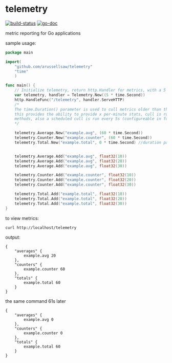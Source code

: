 # telemetry

[![build-status](https://travis-ci.org/arussellsaw/telemetry.svg?branch=master)](https://travis-ci.org/arussellsaw/telemetry)  [![go-doc](https://godoc.org/github.com/arussellsaw/telemetry?status.svg)](https://godoc.org/github.com/arussellsaw/telemetry)

metric reporting for Go applications

sample usage:

```go
package main

import(
    "github.com/arussellsaw/telemetry"
    "time"
    )

func main() {
    // Initialize telemetry, return http.Handler for metrics, with a 5 second point cull schedule
    var telemetry, handler = Telemetry.New((5 * time.Second))
    http.HandleFunc("/telemetry", handler.ServeHTTP)
    /*
    The time.Duration() parameter is used to cull metrics older than the duration
    this provides the ability to provide x per-minute stats, cull is run on append
    methods, also a scheduled cull is run every 5s (configureable in future)
    */

    telemetry.Average.New("example.avg", (60 * time.Second))
    telemetry.Counter.New("example.counter", (60 * time.Second))
    telemetry.Total.New("example.total", 0 * time.Second) //duration parameter is useless, but is needed to conform to interface


    telemetry.Average.Add("example.avg", float32(10))
    telemetry.Average.Add("example.avg", float32(20))
    telemetry.Average.Add("example.avg", float32(30))

    telemetry.Counter.Add("example.counter", float32(10))
    telemetry.Counter.Add("example.counter", float32(20))
    telemetry.Counter.Add("example.counter", float32(30))

    telemetry.Total.Add("example.total", float32(10))
    telemetry.Total.Add("example.total", float32(20))
    telemetry.Total.Add("example.total", float32(30))
}

```

to view metrics:

`curl http://localhost/telemetry`  


output:  


```
{
    "averages" {
        example.avg 20
    },
    "counters" {
        example.counter 60
    },
    "totals" {
        example.total 60
    }
}
```

the same command 61s later

```
{
    "averages" {
        example.avg 0
    },
    "counters" {
        example.counter 0
    },
    "totals" {
        example.total 60
    }
}
```
